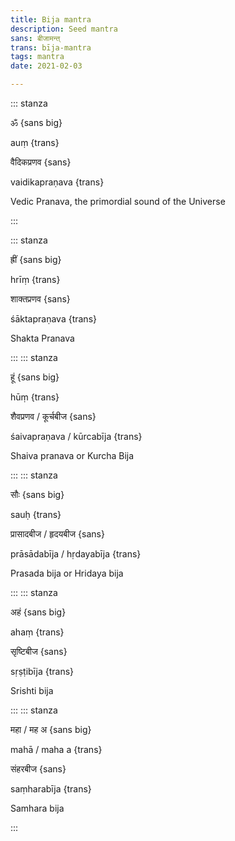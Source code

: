 ```yaml
---
title: Bija mantra
description: Seed mantra
sans: बीजामन्त्
trans: bīja-mantra
tags: mantra
date: 2021-02-03

---
```


::: stanza

ॐ {sans big}

auṃ  {trans}

वैदिकप्रणव {sans}

vaidikapraṇava {trans}

Vedic Pranava, the primordial sound of the Universe

:::

::: stanza

ह्रीं {sans big}

hrīṃ {trans}

शाक्तप्रणव {sans}

śāktapraṇava {trans}

Shakta Pranava


:::
::: stanza


हूं {sans big}

hūṃ {trans}

शैवप्रणव / कूर्चबीज {sans}

śaivapraṇava / kūrcabīja {trans}

Shaiva pranava or Kurcha Bija


:::
::: stanza

सौः {sans big}

sauḥ {trans}

प्रासादबीज / हृदयबीज {sans}

prāsādabīja / hṛdayabīja {trans}

Prasada bija or Hridaya bija

:::
::: stanza

अहं {sans big}

ahaṃ {trans}

सृष्टिबीज {sans}

sṛṣṭibīja {trans}

Srishti bija

:::
::: stanza

महा / मह अ {sans big}

mahā / maha a {trans}

संहरबीज {sans}

saṃharabīja {trans}

Samhara bija

:::
